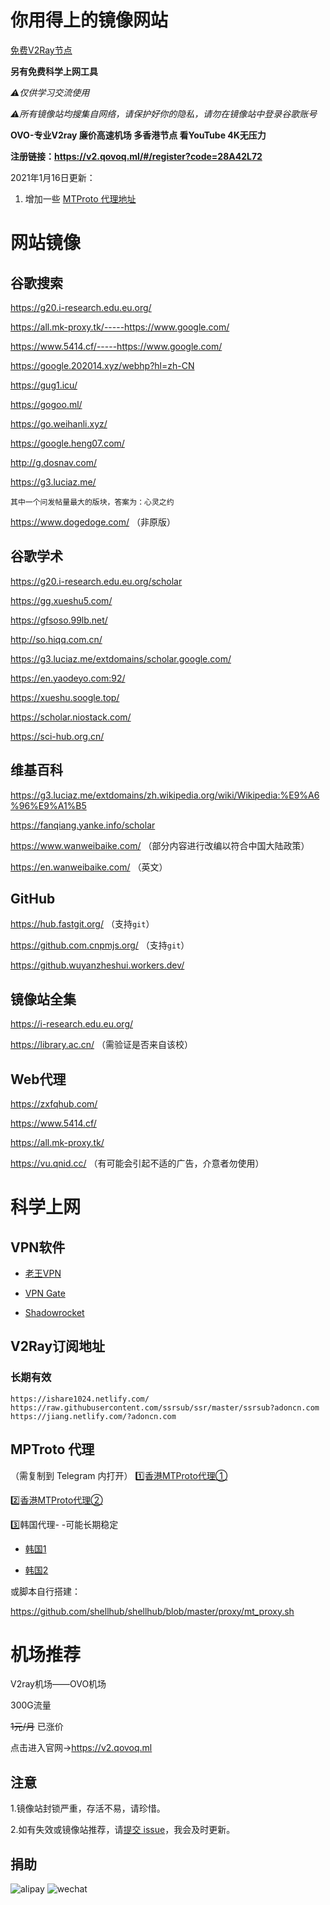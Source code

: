 # 你用得上的镜像网站

[免费V2Ray节点](#v2ray订阅地址)

**另有免费科学上网工具**

*⚠️仅供学习交流使用*

*⚠所有镜像站均搜集自网络，请保护好你的隐私，请勿在镜像站中登录谷歌账号*

**OVO-专业V2ray 廉价高速机场 多香港节点 看YouTube 4K无压力**

**注册链接：https://v2.qovoq.ml/#/register?code=28A42L72**

2021年1月16日更新：

1. 增加一些 [MTProto 代理地址](#mptroto-代理)

# 网站镜像

## 谷歌搜索

https://g20.i-research.edu.eu.org/

https://all.mk-proxy.tk/-----https://www.google.com/

https://www.5414.cf/-----https://www.google.com/

https://google.202014.xyz/webhp?hl=zh-CN

https://gug1.icu/

https://gogoo.ml/

https://go.weihanli.xyz/

https://google.heng07.com/

http://g.dosnav.com/

https://g3.luciaz.me/

```````````````````````````````````````````````````
其中一个问发帖量最大的版块，答案为：心灵之约
````````````````````````````````````````````````````

https://www.dogedoge.com/ （非原版）

## 谷歌学术

https://g20.i-research.edu.eu.org/scholar

https://gg.xueshu5.com/

https://gfsoso.99lb.net/

http://so.hiqq.com.cn/

https://g3.luciaz.me/extdomains/scholar.google.com/

https://en.yaodeyo.com:92/

https://xueshu.soogle.top/

https://scholar.niostack.com/

https://sci-hub.org.cn/

## 维基百科

https://g3.luciaz.me/extdomains/zh.wikipedia.org/wiki/Wikipedia:%E9%A6%96%E9%A1%B5

https://fanqiang.yanke.info/scholar

https://www.wanweibaike.com/ （部分内容进行改编以符合中国大陆政策）

https://en.wanweibaike.com/ （英文）

## GitHub

https://hub.fastgit.org/ （支持`git`）

https://github.com.cnpmjs.org/ （支持`git`）

https://github.wuyanzheshui.workers.dev/

## 镜像站全集

https://i-research.edu.eu.org/

https://library.ac.cn/ （需验证是否来自该校）

## Web代理

https://zxfqhub.com/

https://www.5414.cf/

https://all.mk-proxy.tk/

https://vu.qnid.cc/ （有可能会引起不适的广告，介意者勿使用）

# 科学上网

## VPN软件

- [老王VPN](http://jcijeytbdks.club:5050/WangVPN_55.apk)

- [VPN Gate](https://lanzous.com/ic88zmf)

- [Shadowrocket](https://iamsjy.lanzous.com/iaa2vdg)

## V2Ray订阅地址

### 长期有效
```
https://ishare1024.netlify.com/
https://raw.githubusercontent.com/ssrsub/ssr/master/ssrsub?adoncn.com
https://jiang.netlify.com/?adoncn.com
```

## MPTroto 代理
（需复制到 Telegram 内打开）
[1️⃣香港MTProto代理①](https://t.me/proxy?server=76.223.80.186&port=8443&secret=ee6632a7e80aa35a6ba5358de5562398507777772e62696e672e636f6d)

[2️⃣香港MTProto代理②](https://t.me/proxy?server=13.248.199.150&port=8443&secret=ee6632a7e80aa35a6ba5358de5562398507777772e62696e672e636f6d)

3️⃣韩国代理- -可能长期稳定

- [韩国1](https://t.me/proxy?server=agahk.v2raynb.xyz&port=1009&secret=7safY2ZpDA9b4nlEyhVkEG1henVyZS5taWNyb3NvZnQuY29t)

- [韩国2](https://t.me/proxy?server=152.67.198.134&port=443&secret=7safY2ZpDA9b4nlEyhVkEG1henVyZS5taWNyb3NvZnQuY29t)

或脚本自行搭建：

https://github.com/shellhub/shellhub/blob/master/proxy/mt_proxy.sh

# 机场推荐

V2ray机场——OVO机场

300G流量

~~1元/月~~ 已涨价

点击进入官网→https://v2.qovoq.ml


## 注意

1.镜像站封锁严重，存活不易，请珍惜。

2.如有失效或镜像站推荐，请[提交 issue][1]，我会及时更新。

## 捐助
![alipay][2]
![wechat][3]





  [1]: https://github.com/hmsjy2017/Google-Mirrors/issues/new
  [2]: https://cdn.jsdelivr.net/gh/hmsjy2017/Google-Mirrors@master/alipay_185x288.jpg
  [3]: https://cdn.jsdelivr.net/gh/hmsjy2017/Google-Mirrors@master/wechat_210x288.png

